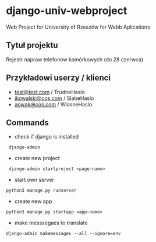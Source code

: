 # django-univ-webproject
Web Project for University of Rzeszów for Webb Aplications

## Tytuł projektu
Rejestr napraw telefonów komórkowych (do 28 czerwca)

## Przykładowi userzy / klienci
+ test@test.com / TrudneHaslo
+ jkowalski@cos.com / SlabeHaslo
+ aowak@cos.com / WlasneHaslo

## Commands

- check if django is installed
```
 django-admin
```

- create new project
```
 django-admin startproject <page-name>
```

- start own server
```
python3 manage.py runserver
```

- create new app
```
python3 manage.py startapp <app-name>
```

- make messsegaes to translate
```
django-admin makemessages --all --ignore=env
```
